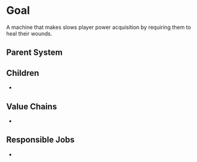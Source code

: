 # Goal
A machine that makes slows player power acquisition by requiring them to heal their wounds.
## Parent System

## Children
-
## Value Chains
- 
## Responsible Jobs
-